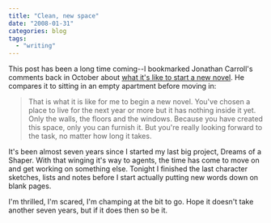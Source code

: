```yaml
---
title: "Clean, new space"
date: "2008-01-31"
categories: blog
tags:
  - "writing"
---
```


This post has been a long time coming--I bookmarked Jonathan Carroll's comments back in October about [what it's like to start a new novel](http://www.jonathancarroll.com/blog1/2007/10/carrollblog_1031_1.html). He compares it to sitting in an empty apartment before moving in:


> That is what it is like for me to begin a new novel. You've chosen a place to live for the next year or more but it has nothing inside it yet. Only the walls, the floors and the windows. Because you have created this space, only you can furnish it. But you're really looking forward to the task, no matter how long it takes.


It's been almost seven years since I started my last big project, Dreams of a Shaper. With that winging it's way to agents, the time has come to move on and get working on something else. Tonight I finished the last character sketches, lists and notes before I start actually putting new words down on blank pages.

I'm thrilled, I'm scared, I'm champing at the bit to go. Hope it doesn't take another seven years, but if it does then so be it.

